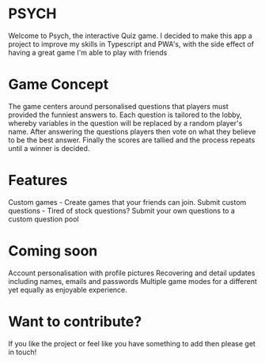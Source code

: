 # PSYCH

Welcome to Psych, the interactive Quiz game. I decided to make this app a project to improve my skills 
in Typescript and PWA's, with the side effect of having a great game I'm able to play with friends


# Game Concept

The game centers around personalised questions that players must provided the funniest answers to. Each question is tailored
to the lobby, whereby variables in the question will be replaced by a random player's name. 
After answering the questions players then vote on what they believe to be the best answer.
Finally the scores are tallied and the process repeats until a winner is decided. 

# Features

Custom games - Create games that your friends can join.
Submit custom questions - Tired of stock questions? Submit your own questions to a custom question pool 

# Coming soon

Account personalisation with profile pictures
Recovering and detail updates including names, emails and passwords
Multiple game modes for a different yet equally as enjoyable experience.


# Want to contribute?

If you like the project or feel like you have something to add then please get in touch!
